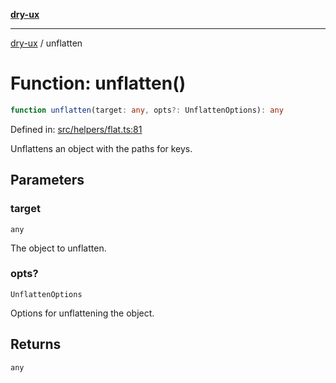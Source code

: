 [**dry-ux**](../README.md)

***

[dry-ux](../README.md) / unflatten

# Function: unflatten()

```ts
function unflatten(target: any, opts?: UnflattenOptions): any
```

Defined in: [src/helpers/flat.ts:81](https://github.com/navedr/dry-ux/blob/3bb4f59fc510052cb6c7925e1f6422bb71eb4aa4/src/helpers/flat.ts#L81)

Unflattens an object with the paths for keys.

## Parameters

### target

`any`

The object to unflatten.

### opts?

`UnflattenOptions`

Options for unflattening the object.

## Returns

`any`
